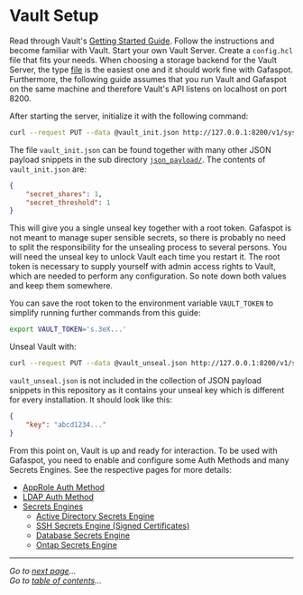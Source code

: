 # Vault Setup

Read through Vault's [Getting Started Guide](https://learn.hashicorp.com/vault/). Follow the instructions and become familiar with Vault. Start your own Vault Server. Create a `config.hcl` file that fits your needs. When choosing a storage backend for the Vault Server, the type [file](https://www.vaultproject.io/docs/configuration/storage/filesystem.html) is the easiest one and it should work fine with Gafaspot. Furthermore, the following guide assumes that you run Vault and Gafaspot on the same machine and therefore Vault's API listens on localhost on port 8200.

After starting the server, initialize it with the following command:

```sh
curl --request PUT --data @vault_init.json http://127.0.0.1:8200/v1/sys/init
```

The file `vault_init.json` can be found together with many other JSON payload snippets in the sub directory [`json_payload/`](json_payload).
The contents of `vault_init.json` are:

```json
{
    "secret_shares": 1,
    "secret_threshold": 1
}
```

This will give you a single unseal key together with a root token. Gafaspot is not meant to manage super sensible secrets, so there is probably no need to split the responsibility for the unsealing process to several persons. You will need the unseal key to unlock Vault each time you restart it. The root token is necessary to supply yourself with admin access rights to Vault, which are needed to perform any configuration. So note down both values and keep them somewhere.

You can save the root token to the environment variable `VAULT_TOKEN` to simplify running further commands from this guide:

```sh
export VAULT_TOKEN='s.3eX...'
```

Unseal Vault with:

```sh
curl --request PUT --data @vault_unseal.json http://127.0.0.1:8200/v1/sys/unseal
```

`vault_unseal.json` is not included in the collection of JSON payload snippets in this repository as it contains your unseal key which is different for every installation. It should look like this:

```json
{
    "key": "abcd1234..."
}
```

From this point on, Vault is up and ready for interaction. To be used with Gafaspot, you need to enable and configure some Auth Methods and many Secrets Engines. See the respective pages for more details:

* [AppRole Auth Method](auth_approle.md)
* [LDAP Auth Method](auth_ldap.md)
* [Secrets Engines](secengs_general.md)
    * [Active Directory Secrets Engine](secengs_ad.md)
    * [SSH Secrets Engine (Signed Certificates)](secengs_ssh.md)
    * [Database Secrets Engine](secengs_database.md)
    * [Ontap Secrets Engine](secengs_ontap.md)

---
*Go to [next page](auth_approle.md)...*  
*Go to [table of contents](README.md)...*
